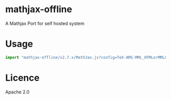 # mathjax-offline

A Mathjax Port for self hosted system

# Usage

```jsx
import "mathjax-offline/v2.7.x/MathJax.js?config=TeX-AMS-MML_HTMLorMML&dummy=.js";
```

# Licence

Apache 2.0
